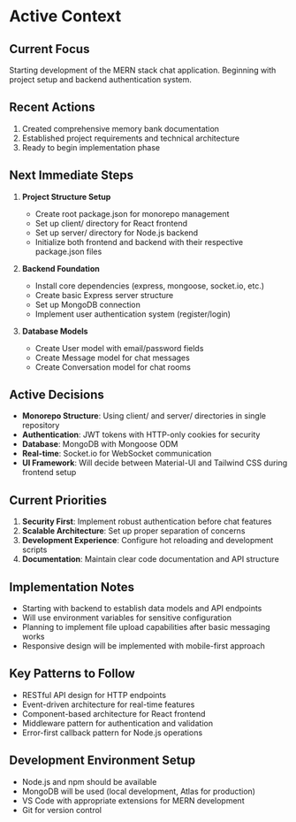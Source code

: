 # Active Context

## Current Focus
Starting development of the MERN stack chat application. Beginning with project setup and backend authentication system.

## Recent Actions
1. Created comprehensive memory bank documentation
2. Established project requirements and technical architecture
3. Ready to begin implementation phase

## Next Immediate Steps
1. **Project Structure Setup**
   - Create root package.json for monorepo management
   - Set up client/ directory for React frontend
   - Set up server/ directory for Node.js backend
   - Initialize both frontend and backend with their respective package.json files

2. **Backend Foundation**
   - Install core dependencies (express, mongoose, socket.io, etc.)
   - Create basic Express server structure
   - Set up MongoDB connection
   - Implement user authentication system (register/login)

3. **Database Models**
   - Create User model with email/password fields
   - Create Message model for chat messages
   - Create Conversation model for chat rooms

## Active Decisions
- **Monorepo Structure**: Using client/ and server/ directories in single repository
- **Authentication**: JWT tokens with HTTP-only cookies for security
- **Database**: MongoDB with Mongoose ODM
- **Real-time**: Socket.io for WebSocket communication
- **UI Framework**: Will decide between Material-UI and Tailwind CSS during frontend setup

## Current Priorities
1. **Security First**: Implement robust authentication before chat features
2. **Scalable Architecture**: Set up proper separation of concerns
3. **Development Experience**: Configure hot reloading and development scripts
4. **Documentation**: Maintain clear code documentation and API structure

## Implementation Notes
- Starting with backend to establish data models and API endpoints
- Will use environment variables for sensitive configuration
- Planning to implement file upload capabilities after basic messaging works
- Responsive design will be implemented with mobile-first approach

## Key Patterns to Follow
- RESTful API design for HTTP endpoints
- Event-driven architecture for real-time features
- Component-based architecture for React frontend
- Middleware pattern for authentication and validation
- Error-first callback pattern for Node.js operations

## Development Environment Setup
- Node.js and npm should be available
- MongoDB will be used (local development, Atlas for production)
- VS Code with appropriate extensions for MERN development
- Git for version control
